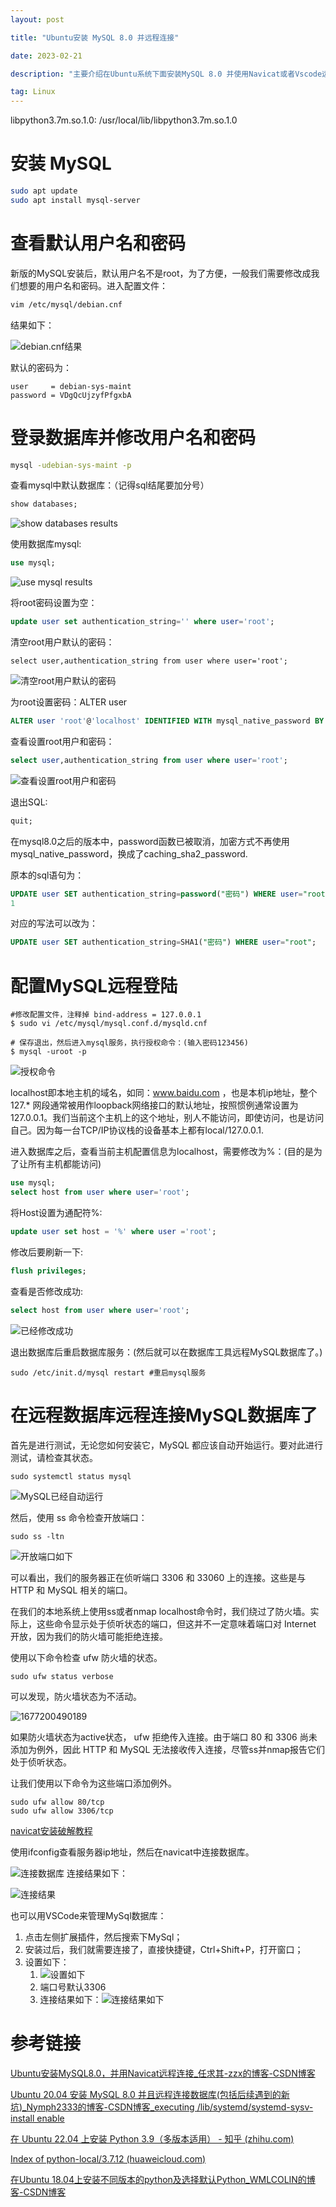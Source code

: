 ```yaml
---
layout: post

title: "Ubuntu安装 MySQL 8.0 并远程连接"

date: 2023-02-21

description: "主要介绍在Ubuntu系统下面安装MySQL 8.0 并使用Navicat或者Vscode远程连接的具体步骤和坑"

tag: Linux
---
```

libpython3.7m.so.1.0: /usr/local/lib/libpython3.7m.so.1.0

# 安装 MySQL

```bash
sudo apt update
sudo apt install mysql-server
```

# 查看默认用户名和密码

新版的MySQL安装后，默认用户名不是root，为了方便，一般我们需要修改成我们想要的用户名和密码。进入配置文件：

```bash
vim /etc/mysql/debian.cnf 
```

结果如下：

![debian.cnf结果](https://cdn.jsdelivr.net/gh/ChanJeunlam/PicgoBed/blogs/pictures/20230224080255.png)

默认的密码为：

```console
user     = debian-sys-maint
password = VDgQcUjzyfPfgxbA
```

# 登录数据库并修改用户名和密码

```bash
mysql -udebian-sys-maint -p
```

查看mysql中默认数据库：（记得sql结尾要加分号）

```sql
show databases;
```

![show databases results](https://cdn.jsdelivr.net/gh/ChanJeunlam/PicgoBed/blogs/pictures/20230224080909.png)

使用数据库mysql:

```sql
use mysql;
```

![use mysql results](https://cdn.jsdelivr.net/gh/ChanJeunlam/PicgoBed/blogs/pictures/20230224081258.png)

将root密码设置为空：

```sql
update user set authentication_string='' where user='root'; 
```

清空root用户默认的密码：

```mysql
select user,authentication_string from user where user='root';
```

![清空root用户默认的密码](https://cdn.jsdelivr.net/gh/ChanJeunlam/PicgoBed/blogs/pictures/20230224082514.png)

为root设置密码：ALTER user

```sql
ALTER user 'root'@'localhost' IDENTIFIED WITH mysql_native_password BY '123456';
```

查看设置root用户和密码：

```sql
select user,authentication_string from user where user='root';
```

![查看设置root用户和密码](https://cdn.jsdelivr.net/gh/ChanJeunlam/PicgoBed/blogs/pictures/20230224083500.png)

退出SQL:

```sql
quit;
```

在mysql8.0之后的版本中，password函数已被取消，加密方式不再使用mysql_native_password，换成了caching_sha2_password.

原本的sql语句为：

```sql
UPDATE user SET authentication_string=password("密码") WHERE user="root";
1
```

对应的写法可以改为：

```sql
UPDATE user SET authentication_string=SHA1("密码") WHERE user="root";
```

# 配置MySQL远程登陆

```shell
#修改配置文件，注释掉 bind-address = 127.0.0.1
$ sudo vi /etc/mysql/mysql.conf.d/mysqld.cnf

# 保存退出，然后进入mysql服务，执行授权命令：(输入密码123456)
$ mysql -uroot -p
```

![授权命令](https://cdn.jsdelivr.net/gh/ChanJeunlam/PicgoBed/blogs/pictures/20230224084410.png)

localhost即本地主机的域名，如同：www.baidu.com ，也是本机ip地址，整个127.* 网段通常被用作loopback网络接口的默认地址，按照惯例通常设置为127.0.0.1。我们当前这个主机上的这个地址，别人不能访问，即使访问，也是访问自己。因为每一台TCP/IP协议栈的设备基本上都有local/127.0.0.1.

进入数据库之后，查看当前主机配置信息为localhost，需要修改为%：(目的是为了让所有主机都能访问)

```sql
use mysql;
select host from user where user='root';
```

将Host设置为通配符%:

```sql
update user set host = '%' where user ='root';
```

修改后要刷新一下:

```sql
flush privileges;
```

查看是否修改成功:

```sql
select host from user where user='root';
```

![已经修改成功](/_posts/image/2023-02-21-Ubuntu安装MySQL8.0并远程连接/1677199916004.png)

退出数据库后重启数据库服务：(然后就可以在数据库工具远程MySQL数据库了。)

```shell
sudo /etc/init.d/mysql restart #重启mysql服务
```

# 在远程数据库远程连接MySQL数据库了

首先是进行测试，无论您如何安装它，MySQL 都应该自动开始运行。要对此进行测试，请检查其状态。

```shell
sudo systemctl status mysql
```

![MySQL已经自动运行](/_posts/image/2023-02-21-Ubuntu安装MySQL8.0并远程连接/1677200253300.png)

然后，使用 ss 命令检查开放端口：

```shell
sudo ss -ltn 
```

![开放端口如下](https://cdn.jsdelivr.net/gh/ChanJeunlam/PicgoBed/blogs/pictures/20230224085823.png)

可以看出，我们的服务器正在侦听端口 3306 和 33060 上的连接。这些是与 HTTP 和 MySQL 相关的端口。

在我们的本地系统上使用ss或者nmap localhost命令时，我们绕过了防火墙。实际上，这些命令显示处于侦听状态的端口，但这并不一定意味着端口对 Internet 开放，因为我们的防火墙可能拒绝连接。

使用以下命令检查 ufw 防火墙的状态。

```shell
sudo ufw status verbose
```

可以发现，防火墙状态为不活动。

![1677200490189](/_posts/image/2023-02-21-Ubuntu安装MySQL8.0并远程连接/1677200490189.png)

如果防火墙状态为active状态， ufw 拒绝传入连接。由于端口 80 和 3306 尚未添加为例外，因此 HTTP 和 MySQL 无法接收传入连接，尽管ss并nmap报告它们处于侦听状态。

让我们使用以下命令为这些端口添加例外。

```shell
sudo ufw allow 80/tcp
sudo ufw allow 3306/tcp
```

[navicat安装破解教程](https://www.jianshu.com/p/9c4c499429da)

使用ifconfig查看服务器ip地址，然后在navicat中连接数据库。

![连接数据库](/_posts/image/2023-02-21-Ubuntu安装MySQL8.0并远程连接/1677202388976.png)
连接结果如下：

![连接结果](/_posts/image/2023-02-21-Ubuntu安装MySQL8.0并远程连接/1677202138195.png)

也可以用VSCode来管理MySql数据库：

1. 点击左侧扩展插件，然后搜索下MySql；
2. 安装过后，我们就需要连接了，直接快捷键，Ctrl+Shift+P，打开窗口；
3. 设置如下：
   1. ![设置如下](https://cdn.jsdelivr.net/gh/ChanJeunlam/PicgoBed/blogs/pictures/20230224093459.png)
   2. 端口号默认3306
   3. 连接结果如下：![连接结果如下](https://cdn.jsdelivr.net/gh/ChanJeunlam/PicgoBed/blogs/pictures/20230224093706.png)

# 参考链接

[Ubuntu安装MySQL8.0，并用Navicat远程连接_任求其-zzx的博客-CSDN博客](https://blog.csdn.net/qq_43685040/article/details/108732648)

[Ubuntu 20.04 安装 MySQL 8.0 并且远程连接数据库(包括后续遇到的新坑)_Nymph2333的博客-CSDN博客_executing /lib/systemd/systemd-sysv-install enable](https://blog.csdn.net/u014378628/article/details/118406005)

[在 Ubuntu 22.04 上安装 Python 3.9（多版本适用） - 知乎 (zhihu.com)](https://zhuanlan.zhihu.com/p/506491209)

[Index of python-local/3.7.12 (huaweicloud.com)](https://mirrors.huaweicloud.com/python/3.7.12/)

[在Ubuntu 18.04上安装不同版本的python及选择默认Python_WMLCOLIN的博客-CSDN博客](https://blog.csdn.net/weixin_42919435/article/details/109523985)
